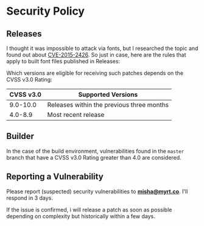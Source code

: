 # Security Policy

## Releases

I thought it was impossible to attack via fonts, but I researched the topic and found out about [CVE-2015-2426](https://nvd.nist.gov/vuln/detail/CVE-2015-2426). So just in case, here are the rules that apply to built font files published in Releases:

Which versions are eligible for receiving such patches depends on the CVSS v3.0 Rating:

| CVSS v3.0 | Supported Versions                        |
| --------- | ----------------------------------------- |
| 9.0-10.0  | Releases within the previous three months |
| 4.0-8.9   | Most recent release                       |

## Builder

In the case of the build environment, vulnerabilities found in the `master` branch that have a CVSS v3.0 Rating greater than 4.0 are considered.

## Reporting a Vulnerability

Please report (suspected) security vulnerabilities to
**[misha@myrt.co](mailto:misha@myrt.co)**. I'll respond in 3 days.

If the issue is confirmed, i will release a patch as soon
as possible depending on complexity but historically within a few days.